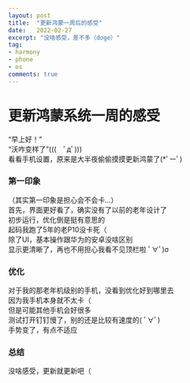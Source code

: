 ```yaml
---
layout: post
title:  "更新鸿蒙一周后的感受"
date:   2022-02-27
excerpt: "没啥感受，差不多（doge）"
tag:
- harmony
- phone
- os
comments: true
---
```


# 更新鸿蒙系统一周的感受
“早上好！”<br>
“沃咋变样了”(((　ﾟдﾟ)))<br>
看看手机设置，原来是大半夜偷偷摸摸更新鸿蒙了(*ﾟーﾟ)<br>
### 第一印象
（其实第一印象是担心会不会卡…）<br>
首先，界面更好看了，确实没有了以前的老年设计了<br>
初步运行，优化倒是挺有意思的<br>
起码我跑了5年的老P10没卡死（<br>
除了UI，基本操作跟华为的安卓没啥区别<br>
显示更清晰了，再也不用担心我看不见顶栏啦 ﾟ∀ﾟ)σ<br>
### 优化
对于我的那老年机级别的手机，没看到优化好到哪里去<br>
因为我手机本身就不太卡（<br>
但是可能其他手机会好很多<br>
测试打开钉钉慢了，别的还是比较有速度的( ﾟ∀ﾟ)<br>
手势变了，有点不适应
### 总结
没啥感受，更新就更新吧（
